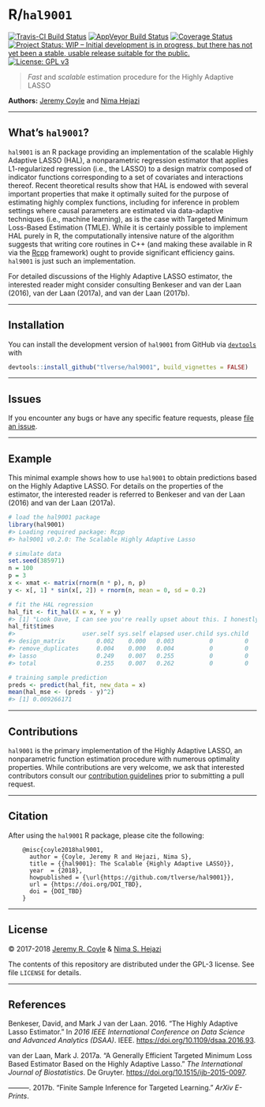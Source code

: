 
<!-- README.md is generated from README.Rmd. Please edit that file -->

# R/`hal9001`

[![Travis-CI Build
Status](https://travis-ci.org/tlverse/hal9001.svg?branch=master)](https://travis-ci.org/tlverse/hal9001)
[![AppVeyor Build
Status](https://ci.appveyor.com/api/projects/status/github/jeremyrcoyle/hal9001?branch=master&svg=true)](https://ci.appveyor.com/project/jeremyrcoyle/hal9001)
[![Coverage
Status](https://img.shields.io/codecov/c/github/tlverse/hal9001/master.svg)](https://codecov.io/github/tlverse/hal9001?branch=master)
[![Project Status: WIP – Initial development is in progress, but there
has not yet been a stable, usable release suitable for the
public.](http://www.repostatus.org/badges/latest/wip.svg)](http://www.repostatus.org/#wip)
[![License: GPL
v3](https://img.shields.io/badge/License-GPL%20v3-blue.svg)](http://www.gnu.org/licenses/gpl-3.0)

> *Fast* and *scalable* estimation procedure for the Highly Adaptive
> LASSO

**Authors:** [Jeremy Coyle](https://github.com/tlverse) and [Nima
Hejazi](https://nimahejazi.org)

-----

## What’s `hal9001`?

`hal9001` is an R package providing an implementation of the scalable
Highly Adaptive LASSO (HAL), a nonparametric regression estimator that
applies L1-regularized regression (i.e., the LASSO) to a design matrix
composed of indicator functions corresponding to a set of covariates and
interactions thereof. Recent theoretical results show that HAL is
endowed with several important properties that make it optimally suited
for the purpose of estimating highly complex functions, including for
inference in problem settings where causal parameters are estimated via
data-adaptive techniques (i.e., machine learning), as is the case with
Targeted Minimum Loss-Based Estimation (TMLE). While it is certainly
possible to implement HAL purely in R, the computationally intensive
nature of the algorithm suggests that writing core routines in C++ (and
making these available in R via the [Rcpp](http://www.rcpp.org/)
framework) ought to provide significant efficiency gains. `hal9001` is
just such an implementation.

For detailed discussions of the Highly Adaptive LASSO estimator, the
interested reader might consider consulting Benkeser and van der Laan
(2016), van der Laan (2017a), and van der Laan (2017b).

-----

## Installation

<!--
For standard use, we recommend installing the package from
[CRAN](https://cran.r-project.org/) via


```r
install.packages("hal9001")
```
-->

You can install the development version of `hal9001` from GitHub via
[`devtools`](https://www.rstudio.com/products/rpackages/devtools/) with

``` r
devtools::install_github("tlverse/hal9001", build_vignettes = FALSE)
```

-----

## Issues

If you encounter any bugs or have any specific feature requests, please
[file an issue](https://github.com/tlverse/hal9001/issues).

-----

## Example

This minimal example shows how to use `hal9001` to obtain predictions
based on the Highly Adaptive LASSO. For details on the properties of the
estimator, the interested reader is referred to Benkeser and van der
Laan (2016) and van der Laan (2017a).

``` r
# load the hal9001 package
library(hal9001)
#> Loading required package: Rcpp
#> hal9001 v0.2.0: The Scalable Highly Adaptive Lasso

# simulate data
set.seed(385971)
n = 100
p = 3
x <- xmat <- matrix(rnorm(n * p), n, p)
y <- x[, 1] * sin(x[, 2]) + rnorm(n, mean = 0, sd = 0.2)

# fit the HAL regression
hal_fit <- fit_hal(X = x, Y = y)
#> [1] "Look Dave, I can see you're really upset about this. I honestly think you ought to sit down calmly, take a stress pill, and think things over."
hal_fit$times
#>                   user.self sys.self elapsed user.child sys.child
#> design_matrix         0.002    0.000   0.003          0         0
#> remove_duplicates     0.004    0.000   0.004          0         0
#> lasso                 0.249    0.007   0.255          0         0
#> total                 0.255    0.007   0.262          0         0

# training sample prediction
preds <- predict(hal_fit, new_data = x)
mean(hal_mse <- (preds - y)^2)
#> [1] 0.009266171
```

-----

## Contributions

`hal9001` is the primary implementation of the Highly Adaptive LASSO, an
nonparametric function estimation procedure with numerous optimality
properties. While contributions are very welcome, we ask that interested
contributors consult our [contribution
guidelines](https://github.com/tlverse/hal9001/blob/master/CONTRIBUTING.md)
prior to submitting a pull request.

-----

## Citation

After using the `hal9001` R package, please cite the following:

``` 
    @misc{coyle2018hal9001,
      author = {Coyle, Jeremy R and Hejazi, Nima S},
      title = {{hal9001}: The Scalable {Highly Adaptive LASSO}},
      year  = {2018},
      howpublished = {\url{https://github.com/tlverse/hal9001}},
      url = {https://doi.org/DOI_TBD},
      doi = {DOI_TBD}
    }
```

-----

## License

© 2017-2018 [Jeremy R. Coyle](https://github.com/tlverse) & [Nima S.
Hejazi](https://nimahejazi.org)

The contents of this repository are distributed under the GPL-3 license.
See file `LICENSE` for details.

-----

## References

<div id="refs" class="references">

<div id="ref-benkeser2016hal">

Benkeser, David, and Mark J van der Laan. 2016. “The Highly Adaptive
Lasso Estimator.” In *2016 IEEE International Conference on Data Science
and Advanced Analytics (DSAA)*. IEEE.
<https://doi.org/10.1109/dsaa.2016.93>.

</div>

<div id="ref-vdl2017generally">

van der Laan, Mark J. 2017a. “A Generally Efficient Targeted Minimum
Loss Based Estimator Based on the Highly Adaptive Lasso.” *The
International Journal of Biostatistics*. De Gruyter.
<https://doi.org/10.1515/ijb-2015-0097>.

</div>

<div id="ref-vdl2017finite">

———. 2017b. “Finite Sample Inference for Targeted Learning.” *ArXiv
E-Prints*.

</div>

</div>
